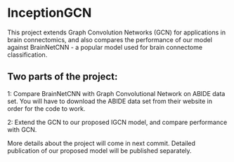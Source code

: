 # InceptionGCN

This project extends Graph Convolution Networks (GCN) for applications in brain connectomics, and also compares the performance of our model against BrainNetCNN - a popular model used for brain connectome classification.

## Two parts of the project:

1: Compare BrainNetCNN with Graph Convolutional Network on ABIDE data set. You will have to download the ABIDE data set from their website in order for the code to work.

2: Extend the GCN to our proposed IGCN model, and compare performance with GCN. 

More details about the project will come in next commit.
Detailed publication of our proposed model will be published separately.
